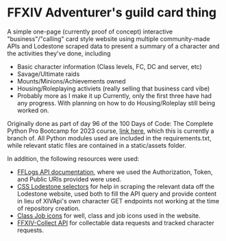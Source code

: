 # FFXIV Adventurer's guild card thing 

A simple one-page (currently proof of concept) interactive "business"/"calling" card style website using multiple community-made APIs and Lodestone scraped data to present a summary of a character and the activities they've done, including
- Basic character information (Class levels, FC, DC and server, etc)
- Savage/Ultimate raids
- Mounts/Minions/Achievements owned
- Housing/Roleplaying activiets (really selling that business card vibe)
- Probably more as I make it up
Currently, only the first three have had any progress. With planning on how to do Housing/Roleplay still being worked on.

Originally done as part of day 96 of the 100 Days of Code: The Complete Python Pro Bootcamp for 2023 course, [link here]([https://www.udemy.com/course/100-days-of-code/learn/practice/1251204#overview](https://www.udemy.com/course/100-days-of-code/)), which this is currently a branch of.
All Python modules used are included in the requirements.txt, while relevant static files are contained in a static/assets folder.

In addition, the following resources were used:
- [FFLogs API documentation](https://www.archon.gg/ffxiv/articles/help/api-documentation), where we used the Authorization, Token, and Public URIs provided were used.
- [CSS Lodestone selectors](https://github.com/xivapi/lodestone-css-selectors) for help in scraping the relevant data off the Lodestone website, used both to fill the API query and provide content in lieu of XIVApi's own character GET endpoints not working at the time of repository creation.
- [Class Job icons](https://github.com/xivapi/classjob-icons/tree/master/icons) for well, class and job icons used in the website.
- [FFXIV-Collect API](https://documenter.getpostman.com/view/1779678/TzXzDHM1) for collectable data requests and tracked character requests.
